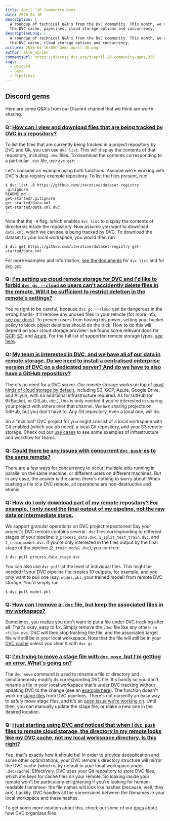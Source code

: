 ```yaml
---
title: April '20 Community Gems
date: 2020-04-16
description: |
  A roundup of technical Q&A's from the DVC community. This month, we discuss
  the DVC cache, pipelines, cloud storage options and concurrency.
descriptionLong: |
  A roundup of technical Q&A's from the DVC community. This month, we discuss
  the DVC cache, cloud storage options and concurrency.
picture: 2020-04-16/DVC_Gems_April_20.png
author: elle_obrien
commentsUrl: https://discuss.dvc.org/t/april-20-community-gems/356
tags:
  - Discord
  - Gems
  - Pipelines
---
```


## Discord gems

Here are some Q&A's from our Discord channel that we think are worth sharing.

### Q: [How can I view and download files that are being tracked by DVC in a repository?](https://discordapp.com/channels/485586884165107732/485596304961962003/698815826870009868)

To list the files that are currently being tracked in a project repository by
DVC and Git, you can use `dvc list`. This will display the contents of that
repository, including `.dvc` files. To download the contents corresponding to a
particular `.dvc` file, use `dvc get`:

Let's consider an example using both functions. Assume we're working with DVC's
data registry example repository. To list the files present, run:

```dvc
$ dvc list -R https://github.com/iterative/dataset-registry
.gitignore
README.md
get-started/.gitignore
get-started/data.xml
get-started/data.xml.dvc
...
```

Note that the `-R` flag, which enables `dvc list` to display the contents of
directories inside the repository. Now assume you want to download `data.xml`,
which we can see is being tracked by DVC. To download the dataset to your local
workspace, you would then run

```dvc
$ dvc get https://github.com/iterative/dataset-registry get-started/data.xml
```

For more examples and information,
[see the documents](https://dvc.org/doc/command-reference/list#list) for
`dvc list` and for [`dvc get`](https://dvc.org/doc/command-reference/get).

### Q: [I'm setting up cloud remote storage for DVC and I'd like to forbid `dvc gc --cloud` so users can't accidently delete files in the remote. Will it be sufficient to restrict deletion in the remote's settings?](https://discordapp.com/channels/485586884165107732/563406153334128681/698116671298076672)

You're right to be careful, because `dvc gc --cloud` can be dangerous in the
wrong hands- it'll remove any unused files in your remote (for more info,
[see our docs](https://dvc.org/doc/command-reference/gc#gc)). To prevent users
from having this power, setting your bucket policy to block object deletions
should do the trick. How to do this will depend on your cloud storage provider-
we found some relevant docs for
[GCP](https://cloud.google.com/iam/docs/understanding-roles#cloud_storage_roles),
[S3](https://docs.aws.amazon.com/AmazonS3/latest/dev/using-with-s3-actions.html),
and
[Azure](https://docs.microsoft.com/en-us/azure/storage/common/storage-auth-aad).
For the full list of supported remote storage types,
[see here](https://dvc.org/doc/command-reference/remote/add#supported-storage-types).

### Q: [My team is interested in DVC, and we have all of our data in remote storage. Do we need to install a centralised enterprise version of DVC on a dedicated server? And do we have to also have a GitHub repository?](https://discordapp.com/channels/485586884165107732/563406153334128681/692524884701478992)

There's no need for a DVC server. Our remote storage works on top of
[most kinds of cloud storage by default](https://dvc.org/doc/command-reference/remote/add#supported-storage-types),
including S3, GCP, Azure, Google Drive, and Aliyun, with no additional
infrastructure required. As for GitHub (or BitBucket, or GitLab, etc.), this is
only needed if you're interested in sharing your project with others over that
channel. We _like_ sharing projects on GitHub, but you don't have to. Any Git
repository, even a local one, will do.

So a "minimal" DVC project for you might consist of a local workspace with Git
enabled (which you _do_ need), a local Git repository, and your S3 remote
storage. Check out our
[use cases](https://dvc.org/doc/use-cases/versioning-data-and-model-files) to
see some examples of infrastructure and workflow for teams.

### Q: [Could there be any issues with concurrent `dvc push`-es to the same remote?](https://discordapp.com/channels/485586884165107732/563406153334128681/680053750320332800)

There are a few ways for concurrency to occur: multiple jobs running in parallel
on the same machine, or different users on different machines. But in any case,
the answer is the same: there's nothing to worry about! When pushing a file to a
DVC remote, all operations are non-destructive and atomic.

### Q: [How do I only download part of my remote repository? For example, I only need the final output of my pipeline, not the raw data or intermediate steps.](https://discordapp.com/channels/485586884165107732/485596304961962003/696751934777852004)

We support granular operations on DVC project repositories! Say your project's
DVC remote contains several `.dvc` files corresponding to different stages of
your pipeline: `0_process_data.dvc`, `1_split_test_train.dvc`, and
`2_train_model.dvc`. If you're only interested in the files output by the final
stage of the pipeline (`2_train_model.dvc`), you can run:

```dvc
$ dvc pull process_data_stage.dvc
```

You can also use `dvc pull` at the level of individual files. This might be
needed if your DVC pipeline file creates 10 outputs, for example, and you only
want to pull one (say, `model.pkl`, your trained model) from remote DVC storage.
You'd simply run

```dvc
$ dvc pull model.pkl
```

### Q: [How can I remove a `.dvc` file, but keep the associated files in my workspace?](https://discordapp.com/channels/485586884165107732/485596304961962003/689827778358673469)

Sometimes, you realize you don't want to put a file under DVC tracking after
all. That's okay, easy to fix. Simply remove the `.dvc` file like any other-
`rm <file>.dvc`. DVC will then stop tracking the file, and the associated target
file will still be in your local workspace. Note that the file will still be in
your
[DVC cache](https://dvc.org/doc/user-guide/dvc-internals#structure-of-cache-directory)
unless you clear it with `dvc gc`.

### Q: [I'm trying to move a stage file with `dvc move`, but I'm getting an error. What's going on?](https://discordapp.com/channels/485586884165107732/563406153334128681/685125650901630996)

The `dvc move` command is used to rename a file or directory and simultaneously
modify its corresponding DVC file. It's handy so you don't rename a file in your
local workspace that's under DVC tracking without updating DVC to the change
(see an [example here](https://dvc.org/doc/command-reference/move#description)).
The function doesn't work on
[stage files](https://dvc.org/doc/tutorials/pipelines#define-stages) from DVC
pipelines. There's not currently an easy way to safely move stage files, and
it's an
[open issue we're working on](https://github.com/iterative/dvc/issues/1489).
Until then, you can manually update the stage file, or make a new one in the
desired location.

### Q: [I just starting using DVC and noticed that when I `dvc push` files to remote cloud storage, the directory in my remote looks like my DVC cache, not my local workspace directory. Is this right?](https://discordapp.com/channels/485586884165107732/485596304961962003/693740598498426930)

Yep, that's exactly how it should be! In order to provide deduplication and some
other optimizations, your DVC remote's directory structure will mirror the DVC
cache (which is by default in your local workspace under `.dvc/cache`).
Effectively, DVC uses your Git repository to store DVC files, which are keys for
cache files on your remote. So looking inside your remote won't be particularly
enlightening if you're looking for human-readable filenames- the file names will
look like hashes (because, well, they are). Luckily, DVC handles all the
conversions between the filenames in your local workspace and these hashes.

To get some more intuition about this, check out some of our
[docs](https://dvc.org/doc/user-guide/dvc-files-and-directories) about how DVC
organizes files.
